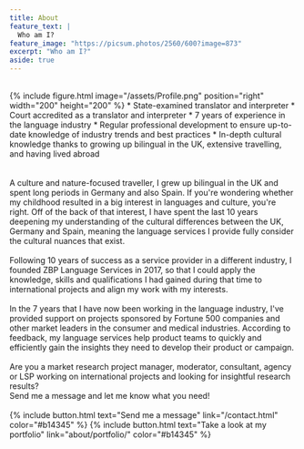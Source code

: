 ```yaml
---
title: About
feature_text: |
  Who am I?
feature_image: "https://picsum.photos/2560/600?image=873"
excerpt: "Who am I?"
aside: true
---
```


<br>
{% include figure.html image="/assets/Profile.png" position="right" width="200" height="200" %}
* State-examined translator and interpreter
* Court accredited as a translator and interpreter
* 7 years of experience in the language industry
* Regular professional development to ensure up-to-date knowledge of industry trends and best practices
* In-depth cultural knowledge thanks to growing up bilingual in the UK, extensive travelling, and having lived abroad
<br><br><br>
A culture and nature-focused traveller, I grew up bilingual in the UK and spent long periods in Germany and also Spain. If you're wondering whether my childhood resulted in a big interest in languages and culture, you're right. Off of the back of that interest, I have spent the last 10 years deepening my understanding of the cultural differences between the UK, Germany and Spain, meaning the language services I provide fully consider the cultural nuances that exist.
<br><br>
Following 10 years of success as a service provider in a different industry, I founded ZBP Language Services in 2017, so that I could apply the knowledge, skills and qualifications I had gained during that time to international projects and align my work with my interests.
<br><br>
In the 7 years that I have now been working in the language industry, I've provided support on projects sponsored by Fortune 500 companies and other market leaders in the consumer and medical industries. According to feedback, my language services help product teams to quickly and efficiently gain the insights they need to develop their product or campaign.
<br><br>
Are you a market research project manager, moderator, consultant, agency or LSP working on international projects and looking for insightful research results?
<br>Send me a message and let me know what you need!<br><br>
{% include button.html text="Send me a message" link="/contact.html" color="#b14345" %} {% include button.html text="Take a look at my portfolio" link="about/portfolio/" color="#b14345" %}
<br>
